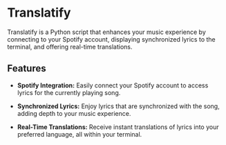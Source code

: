 # Translatify

Translatify is a Python script that enhances your music experience by connecting to your Spotify account, displaying synchronized lyrics to the terminal, and offering real-time translations.

## Features

- **Spotify Integration:** Easily connect your Spotify account to access lyrics for the currently playing song.

- **Synchronized Lyrics:** Enjoy lyrics that are synchronized with the song, adding depth to your music experience.

- **Real-Time Translations:** Receive instant translations of lyrics into your preferred language, all within your terminal.
